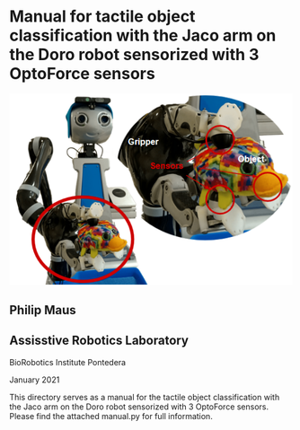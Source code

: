 # Manual for tactile object classification with the Jaco arm on the Doro robot sensorized with 3 OptoForce sensors #

![Doro setup](doro_setup.png)

## Philip Maus ##

## Assisstive Robotics Laboratory ##

BioRobotics Institute Pontedera

January 2021

This directory serves as a manual for the tactile object classification with the Jaco arm on the Doro robot sensorized with 3 OptoForce sensors.
Please find the attached manual.py for full information.
